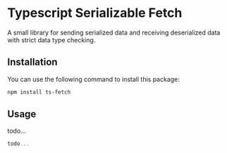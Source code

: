 Typescript Serializable Fetch
=====

A small library for sending serialized data and receiving deserialized data with strict data type checking.

Installation
------

You can use the following command to install this package:

``` bash
npm install ts-fetch
```

Usage
------

todo...

```typescript
todo...
```
